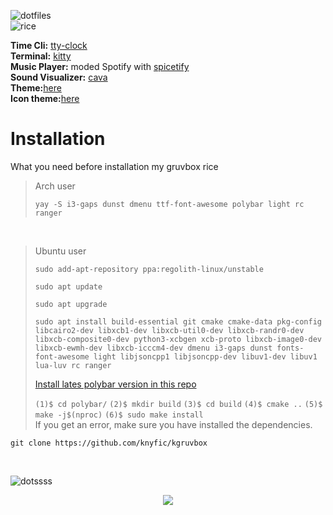  ![dotfiles](https://user-images.githubusercontent.com/109595809/228885101-83a92a02-8442-4561-b64e-d6bb85b81843.png)
<br />
![rice](https://user-images.githubusercontent.com/109595809/228884088-c60b07d1-4114-467a-b173-8066846ede6d.png)<br />

**Time Cli:** [tty-clock](https://github.com/xorg62/tty-clock) <br />
**Terminal:** [kitty](https://github.com/kovidgoyal/kitty) <br />
**Music Player:** moded Spotify with [spicetify](https://spicetify.app/) <br />
**Sound Visualizer:** [cava](https://github.com/karlstav/cava) <br />
**Theme:**[here](https://github.com/knyfic/kgruvbox/blob/main/(GTKtheme)Gruvbox-Dark-B.tar.gz) <br />
**Icon theme:**[here](https://github.com/SylEleuth/gruvbox-plus-icon-pack) <br />
# Installation
What you need before installation my gruvbox rice <br />
>Arch user 
>```
>yay -S i3-gaps dunst dmenu ttf-font-awesome polybar light rc ranger
>```

<br />

>Ubuntu user
>```
>sudo add-apt-repository ppa:regolith-linux/unstable
>```
 > ```
 > sudo apt update
 > ```
 > ```
 > sudo apt upgrade
 > ```
 > ```
 > sudo apt install build-essential git cmake cmake-data pkg-config libcairo2-dev libxcb1-dev libxcb-util0-dev libxcb-randr0-dev libxcb-composite0-dev python3-xcbgen xcb-proto libxcb-image0-dev libxcb-ewmh-dev libxcb-icccm4-dev dmenu i3-gaps dunst fonts-font-awesome light libjsoncpp1 libjsoncpp-dev libuv1-dev libuv1 lua-luv rc ranger 
 > ```
 > [Install lates polybar version in this repo](https://github.com/polybar/polybar/releases)
 > 
 >`(1)$ cd polybar/`
 >`(2)$ mkdir build`
 >`(3)$ cd build`
 >`(4)$ cmake ..`
 >`(5)$ make -j$(nproc)`
 >`(6)$ sudo make install` <br />
If you get an error, make sure you have installed the dependencies.
```
git clone https://github.com/knyfic/kgruvbox
```
 <br />
 
 ![dotssss](https://user-images.githubusercontent.com/109595809/228893196-1222c2a7-9620-4842-8db2-592164f5bb8e.png) <br />
 
 <p align="center">
  <img src=" ![185805806-4b71d128-1968-4e72-a365-e6f12a7cbc82](https://user-images.githubusercontent.com/109595809/228897175-2102dbd7-a596-4106-843c-d08ffd467fa8.png)" />
</p>
